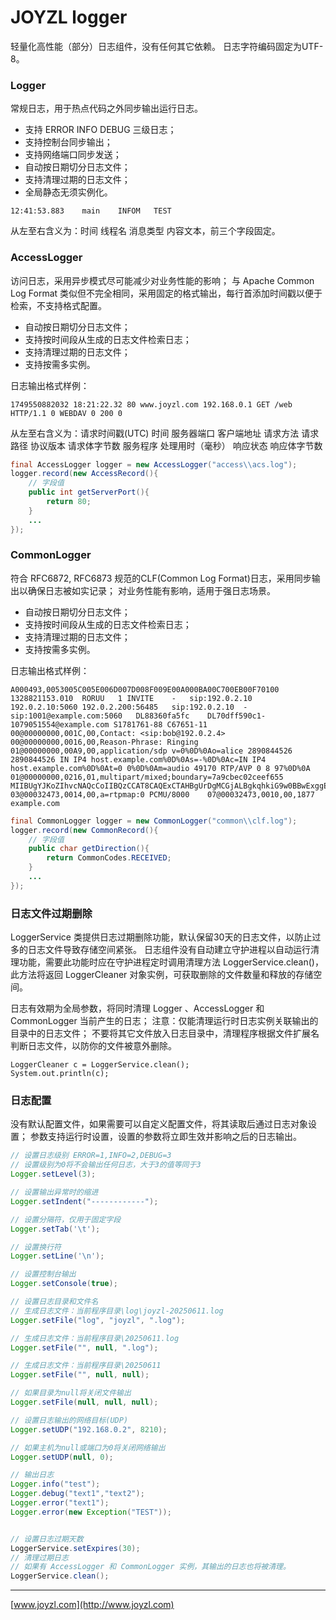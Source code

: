 # JOYZL logger

轻量化高性能（部分）日志组件，没有任何其它依赖。
日志字符编码固定为UTF-8。

### Logger

常规日志，用于热点代码之外同步输出运行日志。
* 支持 ERROR INFO DEBUG 三级日志；
* 支持控制台同步输出；
* 支持网络端口同步发送；
* 自动按日期切分日志文件；
* 支持清理过期的日志文件；
* 全局静态无须实例化。

```log
12:41:53.883	main	INFOM	TEST
```

从左至右含义为：时间 线程名 消息类型 内容文本，前三个字段固定。

### AccessLogger

访问日志，采用异步模式尽可能减少对业务性能的影响；
与 Apache Common Log Format 类似但不完全相同，采用固定的格式输出，每行首添加时间戳以便于检索，不支持格式配置。
* 自动按日期切分日志文件；
* 支持按时间段从生成的日志文件检索日志；
* 支持清理过期的日志文件；
* 支持按需多实例。

日志输出格式样例：

```log
1749550882032 18:21:22.32 80 www.joyzl.com 192.168.0.1 GET /web HTTP/1.1 0 WEBDAV 0 200 0
```

从左至右含义为：请求时间戳(UTC) 时间 服务器端口 客户端地址 请求方法 请求路径 协议版本 请求体字节数 服务程序 处理用时（毫秒） 响应状态 响应体字节数

```java
final AccessLogger logger = new AccessLogger("access\\acs.log");
logger.record(new AccessRecord(){
	// 字段值
	public int getServerPort(){
		return 80;
	}
	...
});

```

### CommonLogger

符合 RFC6872, RFC6873 规范的CLF(Common Log Format)日志，采用同步输出以确保日志被如实记录；
对业务性能有影响，适用于强日志场景。
* 自动按日期切分日志文件；
* 支持按时间段从生成的日志文件检索日志；
* 支持清理过期的日志文件；
* 支持按需多实例。

日志输出格式样例：

```log
A000493,0053005C005E006D007D008F009E00A000BA00C700EB00F70100
1328821153.010	RORUU	1 INVITE	-	sip:192.0.2.10	192.0.2.10:5060	192.0.2.200:56485	sip:192.0.2.10	-	sip:1001@example.com:5060	DL88360fa5fc	DL70dff590c1-1079051554@example.com	S1781761-88	C67651-11	00@00000000,001C,00,Contact: <sip:bob@192.0.2.4>	00@00000000,0016,00,Reason-Phrase: Ringing	01@00000000,00A9,00,application/sdp v=0%0D%0Ao=alice 2890844526 2890844526 IN IP4 host.example.com%0D%0As=-%0D%0Ac=IN IP4 host.example.com%0D%0At=0 0%0D%0Am=audio 49170 RTP/AVP 0 8 97%0D%0A	01@00000000,0216,01,multipart/mixed;boundary=7a9cbec02ceef655 MIIBUgYJKoZIhvcNAQcCoIIBQzCCAT8CAQExCTAHBgUrDgMCGjALBgkqhkiG9w0BBwExggEgMIIB%0D%0AHAIBATB8MHAxCzAJBgNVBAYTAlVTMRMwEQYDVQQIEwpDYWxpZm9ybmlhMREwDwYDVQQHEwhTYW4g%0D%0ASm9zZTEOMAwGA1UEChMFc2lwaXQxKTAnBgNVBAsTIFNpcGl0IFRlc3QgQ2VydGlmaWNhdGUgQXV0%0D%0AaG9yaXR5AggBlQBxAjMBEzAHBgUrDgMCGjANBgkqhkiG9w0BAQEFAASBgI70ZvlI8FIt0uWXjp2V%0D%0Aquny/hWgZllxYpLo2iqo2DUKaM7/rjy9K/8Wdd3VZI5ZPdZHKPJiIPfpQXSeMw2aFe2r25PRDEIQ%0D%0ALntyidKcwMmuLvvHwM/5Fy87An5PwCfhVG3ktqo6uz5mzMtd1sZLg4MUnLjm/xgtlE/le2W8mdAF%0D%0A	03@00032473,0014,00,a=rtpmap:0 PCMU/8000	07@00032473,0010,00,1877 example.com
```


```java
final CommonLogger logger = new CommonLogger("common\\clf.log");
logger.record(new CommonRecord(){
	// 字段值
	public char getDirection(){
		return CommonCodes.RECEIVED;
	}
	...
});

```


### 日志文件过期删除

LoggerService 类提供日志过期删除功能，默认保留30天的日志文件，以防止过多的日志文件导致存储空间紧张。
日志组件没有自动建立守护进程以自动运行清理功能，需要此功能时应在守护进程定时调用清理方法 LoggerService.clean()，
此方法将返回 LoggerCleaner 对象实例，可获取删除的文件数量和释放的存储空间。

日志有效期为全局参数，将同时清理 Logger 、AccessLogger 和 CommonLogger 当前产生的日志；
注意：仅能清理运行时日志实例关联输出的目录中的日志文件；
不要将其它文件放入日志目录中，清理程序根据文件扩展名判断日志文件，以防你的文件被意外删除。

```log
LoggerCleaner c = LoggerService.clean();
System.out.println(c);
```

### 日志配置

没有默认配置文件，如果需要可以自定义配置文件，将其读取后通过日志对象设置；
参数支持运行时设置，设置的参数将立即生效并影响之后的日志输出。

```java
// 设置日志级别 ERROR=1,INFO=2,DEBUG=3
// 设置级别为0将不会输出任何日志，大于3的值等同于3
Logger.setLevel(3);

// 设置输出异常时的缩进
Logger.setIndent("------------");

// 设置分隔符，仅用于固定字段
Logger.setTab('\t');

// 设置换行符
Logger.setLine('\n');

// 设置控制台输出
Logger.setConsole(true);

// 设置日志目录和文件名
// 生成日志文件：当前程序目录\log\joyzl-20250611.log
Logger.setFile("log", "joyzl", ".log");

// 生成日志文件：当前程序目录\20250611.log
Logger.setFile("", null, ".log");

// 生成日志文件：当前程序目录\20250611
Logger.setFile("", null, null);

// 如果目录为null将关闭文件输出
Logger.setFile(null, null, null);

// 设置日志输出的网络目标(UDP)
Logger.setUDP("192.168.0.2", 8210);

// 如果主机为null或端口为0将关闭网络输出
Logger.setUDP(null, 0);

// 输出日志
Logger.info("test");
Logger.debug("text1","text2");
Logger.error("text1");
Logger.error(new Exception("TEST"));


// 设置日志过期天数
LoggerService.setExpires(30);
// 清理过期日志
// 如果有 AccessLogger 和 CommonLogger 实例，其输出的日志也将被清理。
LoggerService.clean();


```

---
[www.joyzl.com](http://www.joyzl.com)
